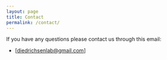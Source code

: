```yaml
---
layout: page
title: Contact
permalink: /contact/
---
```


If you have any questions please contact us through this email:


- [diedrichsenlab@gmail.com]
